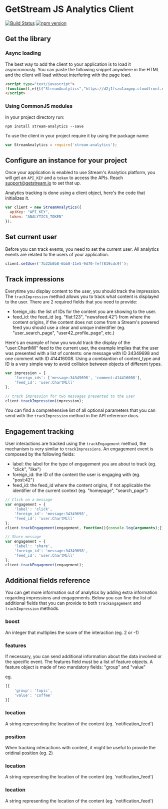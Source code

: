 # GetStream JS Analytics Client

[![Build Status](https://travis-ci.org/GetStream/stream-analytics-js.svg?branch=master)](https://travis-ci.org/GetStream/stream-analytics-js)
[![npm version](https://badge.fury.io/js/stream-analytics.svg)](http://badge.fury.io/js/stream-analytics)

## Get the library


### Async loading

The best way to add the client to your application is to load it asyncronously. You can paste the following snippet anywhere in the HTML and the client will load without interfering with the page load.

```html
<script type="text/javascript">
!function(t,e){t("StreamAnalytics","https://d2j1fszo1axgmp.cloudfront.net/2.4.0/stream-analytics.min.js",e)}(function(t,e,n){var s,i,r;n["_"+t]={},n[t]=function(e){n["_"+t].clients=n["_"+t].clients||{},n["_"+t].clients[e.apiKey]=this,this._config=e};var c=function(t){return function(){return this["_"+t]=this["_"+t]||[],this["_"+t].push(arguments),this}};s=["setUser","trackImpression","trackEngagement"];for(var a=0;a<s.length;a++){var o=s[a];n[t].prototype[o]=c(o)}i=document.createElement("script"),i.async=!0,i.src=e,r=document.getElementsByTagName("script")[0],r.parentNode.insertBefore(i,r)},this);
</script>
```


### Using CommonJS modules

In your project directory run:

```
npm install stream-analytics --save
```

To use the client in your project require it by using the package name:

```js
var StreamAnalytics = require('stream-analytics');
```

## Configure an instance for your project

Once your application is enabled to use Stream's Analytics platform, you will get an `API_KEY` and a `token` to access the APIs. Reach support@getstream.io to set that up.

Analytics tracking is done using a client object, here's the code that initializes it.

```js
var client = new StreamAnalytics({
  apiKey: "API_KEY",
  token: "ANALYTICS_TOKEN"
});
```

## Set current user

Before you can track events, you need to set the current user. All analytics events are related to the users of your application.

```js
client.setUser('7b22b0b8-6bb0-11e5-9d70-feff819cdc9f');
```

## Track impressions

Everytime you display content to the user, you should track the impression. The `trackImpression` method allows you to track what content is displayed to the user. There are 2 required fields that you need to provide:

* foreign_ids: the list of IDs for the content you are showing to the user.
* feed_id: the feed_id (eg. "flat:123", "newsfeed:42") from where the content origins, if the content does not come from a Stream's powered feed you should use a clear and unique indentifier (eg. "user_search_page", "user42_profile_page", etc.)

Here's an example of how you would track the display of the "user:ChartMill" feed to the current user, the example implies that the user was presented with a list of contents: one message with ID 34349698 and one comment with ID 414416008. Using a combiantion of content_type and ID is a very simple way to avoid collision between objects of different types.

```js
var impression = {
    'foreign_ids': ['message:34349698', 'comment:414416008'],
    'feed_id': 'user:ChartMill'
};

// track impression for two messages presented to the user
client.trackImpression(impression);
```

You can find a comprehensive list of all optional parameters that you can send with the `trackImpression` method in the API reference docs.

## Engagement tracking

User interactions are tracked using the `trackEngagement` method, the mechanism is very similar to `trackImpressions`. 
An engagement event is composed by the following fields:

* label: the label for the type of engagement you are about to track (eg. "click", "like")
* foreign_id: the ID of the content the user is engaging with (eg. "post:42")
* feed_id: the feed_id where the content origins, if not applicable the identifier of the current context (eg. "homepage", "search_page")

```js
// Click on a message
var engagement = {
    'label': 'click',
    'foreign_id': 'message:34349698',
    'feed_id': 'user:ChartMill'
};
client.trackEngagement(engagement, function(){console.log(arguments);});

// Share message
var engagement = {
    'label': 'share',
    'foreign_id': 'message:34349698',
    'feed_id': 'user:ChartMill'
};
client.trackEngagement(engagement);
```

## Additional fields reference

You can get more information out of analytics by adding extra information regarding impressions and engagements. Below you can fine the list of additional fields that you can provide to both `trackEngagement` and `trackImpression` methods.

### boost 

An integer that multiplies the score of the interaction (eg. 2 or -1)

### features 

If necessary, you can send additional information about the data involved or the specific event. The features field must be a list of feature objects. A feature object is made of two mandatory fields: "group" and "value"

eg.

```javascript
[{
    'group': 'topic',
    'value': 'coffee'
}]
```

### location 

A string representing the location of the content (eg. 'notification_feed')

### position 

When tracking interactions with content, it might be useful to provide the oridinal position (eg. 2)

### location 

A string representing the location of the content (eg. 'notification_feed')

### location 

A string representing the location of the content (eg. 'notification_feed')
